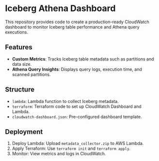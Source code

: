 # Iceberg Athena Dashboard

This repository provides code to create a production-ready CloudWatch dashboard to monitor Iceberg table performance and Athena query executions.

## Features
- **Custom Metrics**: Tracks Iceberg table metadata such as partitions and data size.
- **Athena Query Insights**: Displays query logs, execution time, and scanned partitions.

## Structure
- `lambda`: Lambda function to collect Iceberg metadata.
- `terraform`: Terraform code to set up CloudWatch Dashboard and Lambda.
- `cloudwatch-dashboard.json`: Pre-configured dashboard template.

## Deployment
1. Deploy Lambda: Upload `metadata_collector.zip` to AWS Lambda.
2. Apply Terraform: Use `terraform init` and `terraform apply`.
3. Monitor: View metrics and logs in CloudWatch.
